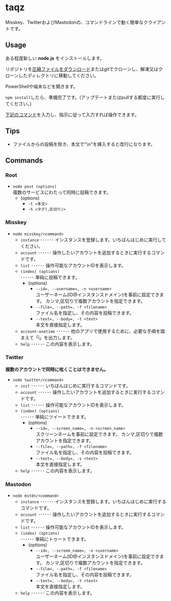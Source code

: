 # taqz

Misskey、TwitterおよびMastodonの、コマンドラインで動く簡単なクライアントです。

## Usage

ある程度新しい **node.js** をインストールします。

リポジトリを[圧縮ファイルをダウンロード](//github.com/tamaina/taqz/releases)またはgitでクローンし、解凍又はクローンしたディレクトリに移動してください。

PowerShellや端末などを開きます。  

`npm install`したら、準備完了です。(アップデートまたはpullする都度に実行してください。)

[下記のコマンド](#Commands)を入力し、指示に従って入力すれば操作できます。

## Tips

- ファイルからの投稿を除き、本文で"\n"を挿入すると改行になります。

## Commands

### Root

- `node post (options)`  
  複数のサービスにわたって同時に投稿できます。
  * (options)
    * `-t <本文>`
    * `-h <タグ(,区切り)>`

### Misskey

- `node misskey/<command>`
  * `instance`  ･･････ インスタンスを登録します。いちばんはじめに実行してください。
  * `account`   ･･････ 操作したいアカウントを追加するときに実行するコマンドです。
  * `list`      ･･････ 操作可能なアカウントIDを表示します。
  * `(index) (options)`  
            ･･････ 単純に投稿できます。
    * (options)
      *  `--id=, --username=, -n <username>`  
            ユーザーネーム(ID@インスタンスドメイン)を事前に設定できます。
            カンマ,区切りで複数アカウントを指定できます。
      *  `--file=, --path=, -f <filename>`  
            ファイル名を指定し、その内容を投稿できます。
      *  `--text=, --body=, -t <text>`  
            本文を直接指定します。
  * `account-onetime`   ･･････ 他のアプリで使用するために、必要な手順を踏まえて「i」を出力します。
  * `help`      ･･････ この内容を表示します。


### Twitter

**複数のアカウントで同時に呟くことはできません。**

- `node twitter/<command>`
  * `init`      ･･････ いちばんはじめに実行するコマンドです。
  * `account`   ･･････ 操作したいアカウントを追加するときに実行するコマンドです。
  * `list`      ･･････ 操作可能なアカウントIDを表示します。
  * `(index) (options)`  
            ･･････ 単純にツイートできます。
    * (options)
      *  `--id=, --screen_name=, -n <screen_name>`  
            スクリーンネームを事前に設定できます。
            カンマ,区切りで複数アカウントを指定できます。
      *  `--file=, --path=, -f <filename>`  
            ファイル名を指定し、その内容を投稿できます。
      *  `--text=, --body=, -s <text>`  
            本文を直接指定します。
  * `help`      ･･････ この内容を表示します。


### Mastodon

- `node mstdn/<command>`
  * `instance`  ･･････ インスタンスを登録します。いちばんはじめに実行するコマンドです。
  * `account`   ･･････ 操作したいアカウントを追加するときに実行するコマンドです。
  * `list`      ･･････ 操作可能なアカウントIDを表示します。
  * `(index) (options)`  
            ･･････ 単純にトゥートできます。
    * (options)
      *  `--id=, --screem_name=, -n <username>`  
            ユーザーネーム(ID@インスタンスドメイン)を事前に設定できます。
            カンマ,区切りで複数アカウントを指定できます。
      *  `--file=, --path=, -f <filename>`  
            ファイル名を指定し、その内容を投稿できます。
      *  `--text=, --body=, -t <text>`  
            本文を直接指定します。
  * `help`      ･･････ この内容を表示します。